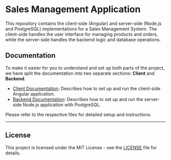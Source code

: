 # Sales Management Application

This repository contains the client-side (Angular) and server-side (Node.js and PostgreSQL) implementations for a Sales Management System. The client-side handles the user interface for managing products and orders, while the server-side handles the backend logic and database operations.

## Documentation

To make it easier for you to understand and set up both parts of the project, we have split the documentation into two separate sections: **Client** and **Backend**.

- [Client Documentation](client.md): Describes how to set up and run the client-side Angular application.
- [Backend Documentation](backend.md): Describes how to set up and run the server-side Node.js application with PostgreSQL.

Please refer to the respective files for detailed setup and instructions.

---

## License

This project is licensed under the MIT License - see the [LICENSE](LICENSE) file for details.
